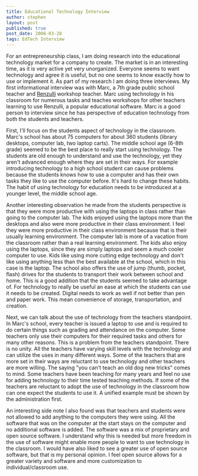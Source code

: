 ```yaml
---
title: Educational Technology Interview
author: stephen
layout: post
published: true
post_date: 2008-03-28
tags: EdTech Interview
---
```

For an entrepreneurship class, I am doing research into the educational technology market for a company to create.  The market is in an interesting time, as it is very active yet very unorganized.  Everyone seems to want technology and agree it is useful, but no one seems to know exactly how to use or implement it.
As part of my research I am doing three interviews.  My first informational interview was with Marc, a 7th grade public school teacher and <a href="http://www.renzullilearning.com/">Renzulli</a><strong> </strong>workshop teacher.  Marc using technology in his classroom for numerous tasks and teaches workshops for other teachers learning to use Renzulli, a popular educational software.  Marc is a good person to interview since he has perspective of education technology from both the students and teachers.

First, I'll focus on the students aspect of technology in the classroom.  Marc's school has about 75 computers for about 360 students (library desktops, computer lab, two laptop carts).  The middle school age (6-8th grade) seemed to be the best place to really start using technology.  The students are old enough to understand and use the technology, yet they aren't advanced enough where they are set in their ways.  For example introducing technology to a high school student can cause problems because the students knows how to use a computer and has their own tasks they like to use the computer before. It's hard to change these habits.  The habit of using technology for education needs to be introduced at a younger level, the middle school age.

Another interesting observation he made from the students perspective is that they were more productive with using the laptops in class rather than going to the computer lab.  The kids enjoyed using the laptops more than the desktops and also were more productive in their class environment.  I feel they were more productive in their class environment because that is their usually learning environment.  The computer lab is more of a vacation from the classroom rather than a real learning environment.  The kids also enjoy using the laptops, since they are simply laptops and seem a much cooler computer to use.  Kids like using more cutting edge technology and don't like using anything less than the best available at the school, which in this case is the laptop.  The school also offers the use of jump (thumb, pocket, flash) drives for the students to transport their work between school and home.  This is a good addition that the students seemed to take advantage of.  For technology to really be useful an ease at which the students can use it needs to be created.  Digital needs to work as well if not better than pen and paper work.  This mean convenience of storage, transportation, and creation.

Next, we can talk about the use of technology from the teachers standpoint.  In Marc's school, every teacher is issued a laptop to use and is required to do certain things such as grading and attendance on the computer.  Some teachers only use their computers for their required tasks and others for many other reasons.  This is a problem from the teachers standpoint.  There is no unity.  All the teachers have varying skill levels with the technology and can utilize the uses in many different ways.  Some of the teachers that are more set in their ways are reluctant to use technology and other teachers are more willing.  The saying "you can't teach an old dog new tricks" comes to mind.  Some teachers have been teaching for many years and feel no use for adding technology to their time tested teaching methods.   If some of the teachers are reluctant to adopt the use of technology in the classroom how can one expect the students to use it.  A unified example must be shown by the administration first.

An interesting side note I also found was that teachers and students were not allowed to add anything to the computers they were using.  All the software that was on the computer at the start stays on the computer and no additional software is added.  The software was a mix of proprietary and open source software.  I understand why this is needed but more freedom in the use of software might enable more people to want to use technology in the classroom.  I would have also liked to see a greater use of open source software, but that is my personal opinion.  I feel open source allows for a greater variety and software and more customization to individual/classroom use.
